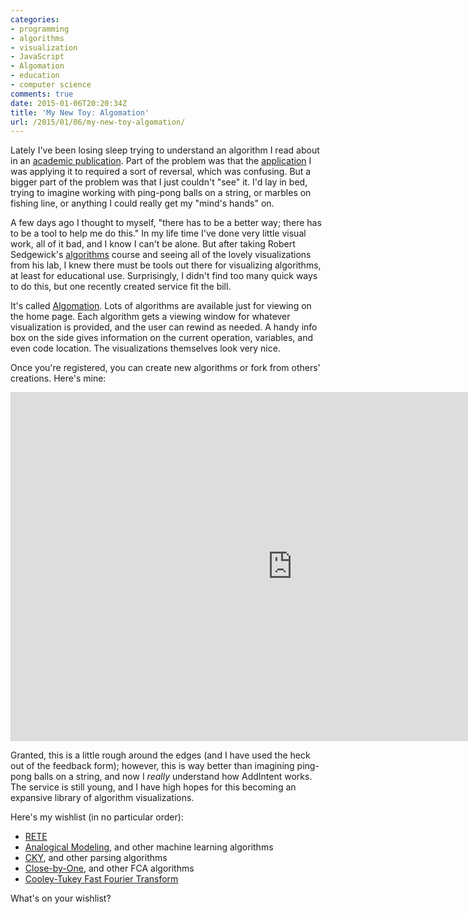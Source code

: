 ```yaml
---
categories:
- programming
- algorithms
- visualization
- JavaScript
- Algomation
- education
- computer science
comments: true
date: 2015-01-06T20:20:34Z
title: 'My New Toy: Algomation'
url: /2015/01/06/my-new-toy-algomation/
---
```


Lately I've been losing sleep trying to understand an algorithm I read about in an [academic publication](http://www.inf.upol.cz/trnecka/fka/addintent.pdf). Part of the problem was that the [application](https://en.wikipedia.org/wiki/Analogical_modeling) I was applying it to required a sort of reversal, which was confusing. But a bigger part of the problem was that I just couldn't "see" it. I'd lay in bed, trying to imagine working with ping-pong balls on a string, or marbles on fishing line, or anything I could really get my "mind's hands" on.

A few days ago I thought to myself, "there has to be a better way; there has to be a tool to help me do this." In my life time I've done very little visual work, all of it bad, and I know I can't be alone. But after taking Robert Sedgewick's [algorithms](https://www.coursera.org/course/algs4partI) course and seeing all of the lovely visualizations from his lab, I knew there must be tools out there for visualizing algorithms, at least for educational use. Surprisingly, I didn't find too many quick ways to do this, but one recently created service fit the bill.

It's called [Algomation](http://www.algomation.com/). Lots of algorithms are available just for viewing on the home page. Each algorithm gets a viewing window for whatever visualization is provided, and the user can rewind as needed. A handy info box on the side gives information on the current operation, variables, and even code location. The visualizations themselves look very nice.

Once you're registered, you can create new algorithms or fork from others' creations. Here's mine:

<iframe allowfullscreen src="http://www.algomation.com/embeddedplayer?embedded=true&algorithm=54a68d7ea7f8e70200042664" width="900" height="556" seamless="seamless" frameborder="0" style="border:1px solid lightgray" scrolling="no"></iframe>

Granted, this is a little rough around the edges (and I have used the heck out of the feedback form); however, this is way better than imagining ping-pong balls on a string, and now I *really* understand how AddIntent works. The service is still young, and I have high hopes for this becoming an expansive library of algorithm visualizations.

Here's my wishlist (in no particular order):

- [RETE](https://en.wikipedia.org/wiki/Rete_algorithm)
- [Analogical Modeling](https://en.wikipedia.org/wiki/Analogical_modeling), and other machine learning algorithms
- [CKY](https://en.wikipedia.org/wiki/CYK_algorithm), and other parsing algorithms
- [Close-by-One](https://en.wikipedia.org/wiki/Formal_concept_analysis#Algorithms_for_generating_formal_concepts_and_constructing_concept_lattices), and other FCA algorithms
- [Cooley-Tukey Fast Fourier Transform](https://en.wikipedia.org/wiki/Cooley%E2%80%93Tukey_FFT_algorithm)

What's on your wishlist?